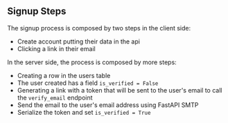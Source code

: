 ## Signup Steps
The signup process is composed by two steps in the client side:

- Create account putting their data in the api
- Clicking a link in their email 

In the server side, the process is composed by more steps:

- Creating a row in the users table
- The user created has a field `is_verified = False`
- Generating a link with a token that will be sent to the user's email to call the `verify_email` endpoint
- Send the email to the user's email address using FastAPI SMTP
- Serialize the token and set `is_verified = True`